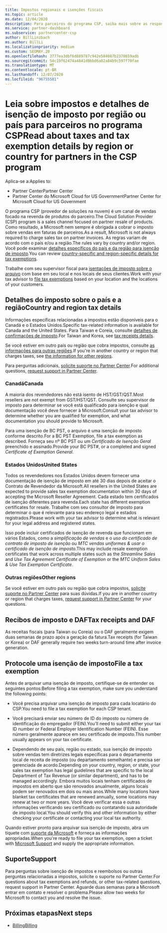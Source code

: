 ```yaml
---
title: Impostos regionais e isenções fiscais
ms.topic: article
ms.date: 12/04/2020
description: Para parceiros do programa CSP, saiba mais sobre as responsabilidades do imposto por região, como enviar isenções fiscais para vendas do CSP e como obter suporte para perguntas sobre impostos.
ms.service: partner-dashboard
ms.subservice: partnercenter-csp
author: BillLinzbach
ms.author: BillLi
ms.localizationpriority: medium
ms.custom: SEOMAY.20
ms.openlocfilehash: 3777ea3dbf6d889787c942e584087b2378659adb
ms.sourcegitcommit: 54c19f62474a4841d0bbd6a02a84b9c597f70fae
ms.translationtype: MT
ms.contentlocale: pt-BR
ms.lasthandoff: 12/07/2020
ms.locfileid: "96755581"
---
```

# <a name="read-about-taxes-and-tax-exemption-details-by-region-or-country-for-partners-in-the-csp-program"></a><span data-ttu-id="d404a-103">Leia sobre impostos e detalhes de isenção de imposto por região ou país para parceiros no programa CSP</span><span class="sxs-lookup"><span data-stu-id="d404a-103">Read about taxes and tax exemption details by region or country for partners in the CSP program</span></span>

<span data-ttu-id="d404a-104">Aplica-se a:</span><span class="sxs-lookup"><span data-stu-id="d404a-104">Applies to:</span></span>

- <span data-ttu-id="d404a-105">Partner Center</span><span class="sxs-lookup"><span data-stu-id="d404a-105">Partner Center</span></span>
- <span data-ttu-id="d404a-106">Partner Center do Microsoft Cloud for US Government</span><span class="sxs-lookup"><span data-stu-id="d404a-106">Partner Center for Microsoft Cloud for US Government</span></span>

<span data-ttu-id="d404a-107">O programa CSP (provedor de soluções na nuvem) é um canal de vendas focado na revenda de produtos do parceiro.</span><span class="sxs-lookup"><span data-stu-id="d404a-107">The Cloud Solution Provider (CSP) program is a sales channel focused on partner resale of products.</span></span> <span data-ttu-id="d404a-108">Como resultado, a Microsoft nem sempre é obrigada a cobrar o imposto sobre vendas em faturas de parceiros.</span><span class="sxs-lookup"><span data-stu-id="d404a-108">As a result, Microsoft is not always required to charge sales tax on partner invoices.</span></span> <span data-ttu-id="d404a-109">As regras variam de acordo com o país e/ou a região.</span><span class="sxs-lookup"><span data-stu-id="d404a-109">The rules vary by country and/or region.</span></span> <span data-ttu-id="d404a-110">Você pode examinar [detalhes específicos do país e da região para isenção de imposto](#country-and-region-tax-details).</span><span class="sxs-lookup"><span data-stu-id="d404a-110">You can review [country-specific and region-specific details for tax exemptions](#country-and-region-tax-details).</span></span>

<span data-ttu-id="d404a-111">Trabalhe com seu supervisor fiscal para [isentações de imposto sobre o arquivo](#file-a-tax-exemption) com base em seu local e nos locais de seus clientes.</span><span class="sxs-lookup"><span data-stu-id="d404a-111">Work with your tax advisor to [file tax exemptions](#file-a-tax-exemption) based on your location and the locations of your customers.</span></span>

## <a name="country-and-region-tax-details"></a><span data-ttu-id="d404a-112">Detalhes do imposto sobre o país e a região</span><span class="sxs-lookup"><span data-stu-id="d404a-112">Country and region tax details</span></span>

<span data-ttu-id="d404a-113">Informações específicas relacionadas a impostos estão disponíveis para o Canadá e o Estados Unidos.</span><span class="sxs-lookup"><span data-stu-id="d404a-113">Specific tax-related information is available for Canada and the United States.</span></span> <span data-ttu-id="d404a-114">Para Taiwan e Coreia, consulte [detalhes de confirmações de imposto](#tax-receipts-and-daf).</span><span class="sxs-lookup"><span data-stu-id="d404a-114">For Taiwan and Korea, see [tax receipts details](#tax-receipts-and-daf).</span></span>

<span data-ttu-id="d404a-115">Se você estiver em outro país ou região que cobra impostos, consulte [as informações para outras regiões](#other-regions).</span><span class="sxs-lookup"><span data-stu-id="d404a-115">If you're in another country or region that charges taxes, see [the information for other regions](#other-regions).</span></span>

<span data-ttu-id="d404a-116">Para perguntas adicionais, [solicite suporte no Partner Center](#support).</span><span class="sxs-lookup"><span data-stu-id="d404a-116">For additional questions, [request support in Partner Center](#support).</span></span>

### <a name="canada"></a><span data-ttu-id="d404a-117">Canadá</span><span class="sxs-lookup"><span data-stu-id="d404a-117">Canada</span></span>

<span data-ttu-id="d404a-118">A maioria dos revendedores não está isento de HST/GST/QST.</span><span class="sxs-lookup"><span data-stu-id="d404a-118">Most resellers are not exempt from GST/HST/QST.</span></span> <span data-ttu-id="d404a-119">Consulte seu supervisor de imposto para determinar se você está qualificado para isenção e qual documentação você deve fornecer à Microsoft.</span><span class="sxs-lookup"><span data-stu-id="d404a-119">Consult your tax advisor to determine whether you are qualified for exemption, and what documentation you should provide to Microsoft.</span></span>

<span data-ttu-id="d404a-120">Para uma isenção de BC PST, o arquivo é uma isenção de imposto conforme descrito.</span><span class="sxs-lookup"><span data-stu-id="d404a-120">For a BC PST Exemption, file a tax exemption as described.</span></span> <span data-ttu-id="d404a-121">Forneça seu nº BC PST ou um *Certificado de Isenção Geral* preenchido e assinado.</span><span class="sxs-lookup"><span data-stu-id="d404a-121">Provide your BC PST#, or a completed and signed *Certificate of Exemption General*.</span></span>

### <a name="united-states"></a><span data-ttu-id="d404a-122">Estados Unidos</span><span class="sxs-lookup"><span data-stu-id="d404a-122">United States</span></span>

<span data-ttu-id="d404a-123">Todos os revendedores nos Estados Unidos devem fornecer uma documentação de isenção de imposto em até 30 dias depois de aceitar o Contrato de Revendedor da Microsoft.</span><span class="sxs-lookup"><span data-stu-id="d404a-123">All resellers in the United States are expected to provide sales tax exemption documentation within 30 days of accepting the Microsoft Reseller Agreement.</span></span> <span data-ttu-id="d404a-124">Cada estado tem certificados de isenção diferentes para revenda.</span><span class="sxs-lookup"><span data-stu-id="d404a-124">Each state has different exemption certificates for resale.</span></span> <span data-ttu-id="d404a-125">Trabalhe com seu consultor de imposto para determinar o que é relevante para seu endereço legal e estados registrados.</span><span class="sxs-lookup"><span data-stu-id="d404a-125">Please work with your tax advisor to determine what is relevant for your legal address and registered states.</span></span>

<span data-ttu-id="d404a-126">Isso pode incluir certificados de isenção de revenda que funcionam em vários Estados, como a *simplificação de vendas* e o *uso do certificado de contrato de imposto de isenção* ou *MTC vendas uniformes & usar o certificado de isenção de imposto*.</span><span class="sxs-lookup"><span data-stu-id="d404a-126">This may include resale exemption certificates that work across multiple states such as the *Streamline Sales* and *Use Tax Agreement Certificate of Exemption* or the *MTC Uniform Sales & Use Tax Exemption Certificate*.</span></span>

### <a name="other-regions"></a><span data-ttu-id="d404a-127">Outras regiões</span><span class="sxs-lookup"><span data-stu-id="d404a-127">Other regions</span></span>

<span data-ttu-id="d404a-128">Se você estiver em outro país ou região que cobra impostos, [solicite suporte no Partner Center](#support) para suas dúvidas.</span><span class="sxs-lookup"><span data-stu-id="d404a-128">If you are in another country or region that charges taxes, [request support in Partner Center](#support) for your questions.</span></span>

## <a name="tax-receipts-and-daf"></a><span data-ttu-id="d404a-129">Recibos de imposto e DAF</span><span class="sxs-lookup"><span data-stu-id="d404a-129">Tax receipts and DAF</span></span>

<span data-ttu-id="d404a-130">As receitas fiscais (para Taiwan ou Coreia) ou o DAF geralmente exigem duas semanas de prazo após a geração da fatura.</span><span class="sxs-lookup"><span data-stu-id="d404a-130">Tax receipts (for Taiwan or Korea) or DAF generally require two weeks turn-around time after invoice generation.</span></span>

## <a name="file-a-tax-exemption"></a><span data-ttu-id="d404a-131">Protocole uma isenção de imposto</span><span class="sxs-lookup"><span data-stu-id="d404a-131">File a tax exemption</span></span>

<span data-ttu-id="d404a-132">Antes de arquivar uma isenção de imposto, certifique-se de entender os seguintes pontos:</span><span class="sxs-lookup"><span data-stu-id="d404a-132">Before filing a tax exemption, make sure you understand the following points:</span></span>

- <span data-ttu-id="d404a-133">Você precisa arquivar uma isenção de imposto para cada locatário do CSP.</span><span class="sxs-lookup"><span data-stu-id="d404a-133">You need to file a tax exemption for each CSP tenant.</span></span>

- <span data-ttu-id="d404a-134">Você precisará enviar seu número de ID do imposto ou número de identificação do empregador (FEIN).</span><span class="sxs-lookup"><span data-stu-id="d404a-134">You'll need to submit either your tax ID number or Federal Employer Identification Number (FEIN).</span></span> <span data-ttu-id="d404a-135">Esse número geralmente aparece em seu certificado de imposto.</span><span class="sxs-lookup"><span data-stu-id="d404a-135">This number usually appears on your tax certificate.</span></span>

- <span data-ttu-id="d404a-136">Dependendo de seu país, região ou estado, sua isenção de imposto sobre vendas tem diretrizes legais específicas para o departamento local de receita de imposto (ou departamento semelhante) e precisa ser gerenciada de acordo.</span><span class="sxs-lookup"><span data-stu-id="d404a-136">Depending on your country, region, or state, your sales tax exemption has legal guidelines that are specific to the local Department of Tax Revenue (or similar department), and has to be managed accordingly.</span></span> <span data-ttu-id="d404a-137">Embora muitos locais tenham certificados de impostos em aberto que são renovados anualmente, alguns locais podem ser renovados em dois ou mais anos.</span><span class="sxs-lookup"><span data-stu-id="d404a-137">While many locations have blanket tax certificates that are renewed annually, some locations may renew at two or more years.</span></span> <span data-ttu-id="d404a-138">Você deve verificar essa e outras informações verificando seu certificado ou contatando sua autoridade de imposto local.</span><span class="sxs-lookup"><span data-stu-id="d404a-138">You should verify this and other information by either checking your certificate or contacting your local tax authority.</span></span>

<span data-ttu-id="d404a-139">Quando estiver pronto para arquivar sua isenção de imposto, abra um tíquete com [suporte da Microsoft](https://partner.microsoft.com/dashboard/support/csp/servicerequests/create?stage=2&topicid=92930319-ced6-c18b-d7a6-d62b22d60aa5) e forneça as informações apropriadas.</span><span class="sxs-lookup"><span data-stu-id="d404a-139">When you're ready to file your tax exemption, open a ticket with [Microsoft Support](https://partner.microsoft.com/dashboard/support/csp/servicerequests/create?stage=2&topicid=92930319-ced6-c18b-d7a6-d62b22d60aa5) and supply the appropriate information.</span></span>

## <a name="support"></a><span data-ttu-id="d404a-140">Suporte</span><span class="sxs-lookup"><span data-stu-id="d404a-140">Support</span></span>

<span data-ttu-id="d404a-141">Para perguntas sobre isenção de impostos e reembolsos ou outras perguntas relacionadas a impostos, solicite o suporte no Partner Center.</span><span class="sxs-lookup"><span data-stu-id="d404a-141">For questions about tax exemptions and refunds, or other tax-related questions, request support in Partner Center.</span></span> <span data-ttu-id="d404a-142">Aguarde duas semanas para a Microsoft entrar em contato e resolver o problema.</span><span class="sxs-lookup"><span data-stu-id="d404a-142">Please allow two weeks for Microsoft to contact you and resolve the issue.</span></span>

## <a name="next-steps"></a><span data-ttu-id="d404a-143">Próximas etapas</span><span class="sxs-lookup"><span data-stu-id="d404a-143">Next steps</span></span>

- [<span data-ttu-id="d404a-144">Billing</span><span class="sxs-lookup"><span data-stu-id="d404a-144">Billing</span></span>](billing.md)
